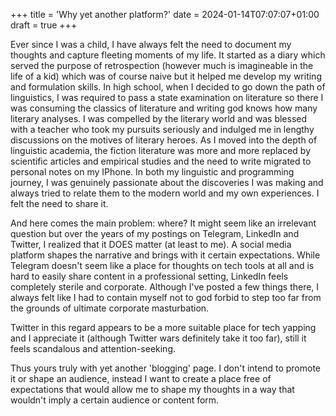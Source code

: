 +++
title = 'Why yet another platform?'
date = 2024-01-14T07:07:07+01:00
draft = true
+++

Ever since I was a child, I have always felt the need to document my thoughts and capture fleeting moments of my life. It started as a diary which served the purpose of retrospection (however much is imagineable in the life of a kid) which was of course naive but it helped me develop my writing and formulation skills. In high school, when I decided to go down the path of linguistics, I was required to pass a state examination on literature so there I was consuming the classics of literature and writing god knows how many literary analyses. I was compelled by the literary world and was blessed with a teacher who took my pursuits seriously and indulged me in lengthy discussions on the motives of literary heroes. As I moved into the depth of linguistic academia, the fiction literature was more and more replaced by scientific articles and empirical studies and the need to write migrated to personal notes on my IPhone. In both my linguistic and programming journey, I was genuinely passionate about the discoveries I was making and always tried to relate them to the modern world and my own experiences. I felt the need to share it.

And here comes the main problem: where? It might seem like an irrelevant question but over the years of my postings on Telegram, LinkedIn and Twitter, I realized that it DOES matter (at least to me). A social media platform shapes the narrative and brings with it certain expectations. While Telegram doesn't seem like a place for thoughts on tech tools at all and is hard to easily share content in a professional setting, LinkedIn feels completely sterile and corporate. Although I've posted a few things there, I always felt like I had to contain myself not to god forbid to step too far from the grounds of ultimate corporate masturbation.

Twitter in this regard appears to be a more suitable place for tech yapping and I appreciate it (although Twitter wars definitely take it too far), still it feels scandalous and attention-seeking.

Thus yours truly with yet another 'blogging' page. I don't intend to promote it or shape an audience, instead I want to create a place free of expectations that would allow me to shape my thoughts in a way that wouldn't imply a certain audience or content form.
